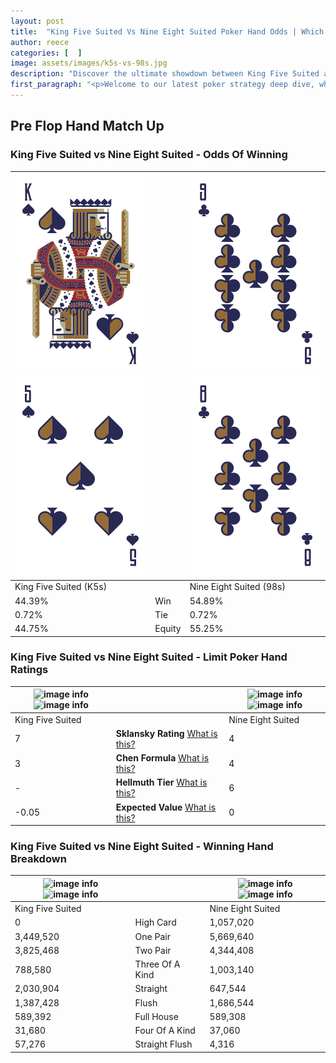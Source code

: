 ```yaml
---
layout: post
title:  "King Five Suited Vs Nine Eight Suited Poker Hand Odds | Which Is The Better Hand In Poker? A Complete Guide"
author: reece
categories: [  ]
image: assets/images/k5s-vs-98s.jpg
description: "Discover the ultimate showdown between King Five Suited and Nine Eight Suited in poker! Uncover the odds, strategies, and scenarios where one hand triumphs over the other. Get ready to up your poker game with this thrilling analysis."
first_paragraph: "<p>Welcome to our latest poker strategy deep dive, where we're pitting two distinct hands against each other in a high-stakes showdown: King Five Suited vs Nine Eight Suited.</p><p>In the dynamic world of poker, every decision counts, and knowing which hand holds the upper hand is key to your success at the table.</p><p>In this article, we'll dissect these two hands, explore the scenarios where one dominates the other, and equip you with the knowledge to make strategic choices that can tip the odds in your favor.</p><p>Get ready to unravel the intriguing dynamics of these poker hands and elevate your game to new heights.</p>"
---
```




[comment]: # (sp0)

## Pre Flop Hand Match Up

<div class="table hand-ratings" markdown="1"> 



### King Five Suited vs Nine Eight Suited - Odds Of Winning


    
| ![image info](assets/images/hand1/k.png) ![image info](assets/images/hand1/5.png) |  | ![image info](assets/images/hand2/9.png) ![image info](assets/images/hand2/8.png) |
| -------- | -------- | -------- |
| King Five Suited (K5s) |  | Nine Eight Suited (98s) |
| 44.39% | Win | 54.89% |
| 0.72% | Tie | 0.72% |
| 44.75% | Equity | 55.25% |




[comment]: # (sp1)



### King Five Suited vs Nine Eight Suited - Limit Poker Hand Ratings


    
| ![image info](https://www.riverpairs.com/assets/images/hand1/k.png) ![image info](https://www.riverpairs.com/assets/images/hand1/5.png) |  | ![image info](https://www.riverpairs.com/assets/images/hand2/9.png) ![image info](https://www.riverpairs.com/assets/images/hand2/8.png) |
| -------- | -------- | -------- |
| King Five Suited |  | Nine Eight Suited |
| 7 | **Sklansky Rating** [What is this?](/sklansky-rating-explained) | 4 |
| 3 | **Chen Formula** [What is this?](/chen-formula-explained) | 4 |
| - | **Hellmuth Tier** [What is this?](/Hellmuth-tier-explained) | 6 |
| -0.05 | **Expected Value** [What is this?](/expected-value-explained) | 0 |




[comment]: # (sp2)



### King Five Suited vs Nine Eight Suited - Winning Hand Breakdown


    
| ![image info](https://www.riverpairs.com/assets/images/hand1/k.png) ![image info](https://www.riverpairs.com/assets/images/hand1/5.png) |  | ![image info](https://www.riverpairs.com/assets/images/hand2/9.png) ![image info](https://www.riverpairs.com/assets/images/hand2/8.png) |
| -------- | -------- | -------- |
| King Five Suited |  | Nine Eight Suited |
| 0 | High Card | 1,057,020 |
| 3,449,520 | One Pair | 5,669,640 |
| 3,825,468 | Two Pair | 4,344,408 |
| 788,580 | Three Of A Kind | 1,003,140 |
| 2,030,904 | Straight | 647,544 |
| 1,387,428 | Flush | 1,686,544 |
| 589,392 | Full House | 589,308 |
| 31,680 | Four Of A Kind | 37,060 |
| 57,276 | Straight Flush | 4,316 |




[comment]: # (sp3)



</div>

[comment]: # (sp4)



[comment]: # (sp5)


